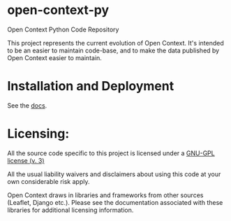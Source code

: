 open-context-py
===============

Open Context Python Code Repository

This project represents the current evolution of Open Context. It's intended to be an easier to maintain code-base,
and to make the data published by Open Context easier to maintain.

Installation and Deployment
===========================
See the [docs](https://github.com/ekansa/open-context-py/tree/master/docs).

Licensing:
==================
All the source code specific to this project is licensed under a [GNU-GPL license (v. 3)](http://www.gnu.org/licenses/gpl.html)

All the usual liability waivers and disclaimers about using this code at your own considerable risk apply.

Open Context draws in libraries and frameworks from other sources (Leaflet, Django etc.). 
Please see the documentation associated with these libraries for additional licensing information.
